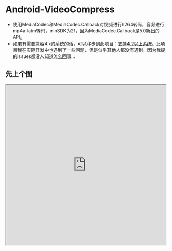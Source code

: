# Android-VideoCompress
* 使用MediaCodec和MediaCodec.Callback对视频进行h264转码，音频进行mp4a-latm转码，minSDK为21，因为MediaCodec.Callback是5.0新出的API。
* 如果有需要兼容4.x的系统的话，可以移步到此项目：[支持4.2以上系统](https://github.com/fishwjy/VideoCompressor)。此项目我在实际开发中也遇到了一些问题，但是似乎其他人都没有遇到，因为我提的issues都没人知道怎么回事...

## 先上个图
<iframe height=500 width=500 src="http://ww4.sinaimg.cn/mw690/e75a115bgw1f3rrbzv1m8g209v0diqv7.gif">

# 说明
* 项目中代码来源于google测试代码，同时在github上有另一个人将这部分测试代码抽离了出来，且他未做任何修改，在此先感谢下。查看原项目点击此：[原项目地址](https://github.com/mstorsjo/android-decodeencodetest)。&nbsp;&nbsp;（PS：原项目非Gradle构建）

* 我在经过一些研究和测试后，对demo增加了一些填坑和适配的改动，如果想直接拿来就能用的话，可以直接下载我的demo，具体改动会在下面详细列出。


# 改动
* 删除了测试用的断言。

* 增加了中断转码的方法。

* 增加了新的回调：onPrePare(), &nbsp; onSuccess(), &nbsp; onFail(), &nbsp; onProgress()。

* 增加了结果返回，因为所有的处理都在MediaCodec.Callback的回调方法里，原项目只有在处理成功后，或处理前就抛出异常这两种情况下能同步获取处理结果。如果在转码过程中抛出异常，原项目会直接crash，我将这种情况处理成了转码失败,会调用onFail()。

* 针对其他视频录制App和录屏软件录制的视频进行兼容。什么意思呢？原项目针对手机录制的视频进行转码目前我没有发现问题，但是对其他视频录制App和录屏软件录的视频转码后会出现<font color="#ff0000">加速播放</font>或<font color="#ff0000">跳帧</font>的情况。例如：faceu，无他相机（只试了这两个App），华为手机自带的屏幕录制功能。前两个App录制出的视频已经是h264的了，所以我的demo所做的事情只是重新设置了一下尺寸，而屏幕录制功能录的视频会有音频采样率的问题。我目前定义的规则是宽，高最大不超过&nbsp;**960**px。

* 针对华为手机进行的适配。<u>**这是两个转码项目都会有的问题！**</u>
  1. 问题描述：华为手机硬编码出的视频在iOS和macOS上播放会有一半的绿屏。
  2. 原因：问题出在华为的硬件上面，这个问题可能需要提前了解一下视频的结构，大致描述就是，正常的视频画面是由很多frame(帧)组成，而1个frame里是包含1个slice（片）的，当然也可能包含多个slice。问题就出在slice上，华为的硬件编码出的视频1个frame里是包含多个slice的（具体几个不清楚），而iOS和macOS都只能支持1个frame里包含1个slice的视频，如果包含多个slice就会出现一半绿屏的问题，而Android默认两种情况都是支持的。
  3. 解决：这里我做了机型的判断，华为的手机全部改为使用软编码（OMX.google.h264.encoder），我查看了xiaomi，魅族，华为，vivo手机的配置文件（在/system/etc目录下，要用adb命令pull出来），h264的软编码都是这个编码器，而且这个编码器里有google字符串，我初步断定这个应该是所有手机都会有的h264软编码器。
  
# 如何使用
关于如何使用，可以参考MainPresenter.java文件，还是比较简单易用的。
  
# 注意事项
<font color="ff0000">如果想同时转码2个或2个以上的视频，我特别建议还是不要这样做了，因为没法适配华为...是的，又是华为。</font>
在改动3里的配置文件里面还定义了编解码器的最大并发数，然后，华为PLC型号的手机并发数只有2，其他的手机如xiaomi，vivo，魅族，华为meta型号，并发数都大于5，甚至大于10，只有这一部手机是2。而SDK里也没有能获取并发数的API，所以保险起见，还是一次转码一个视频吧，万一出现了一部并发数只有1的手机呢。
<br/>
#### 要是觉得好用就麻烦star一下啦，有问题的要修改也欢迎fork啦。

  





